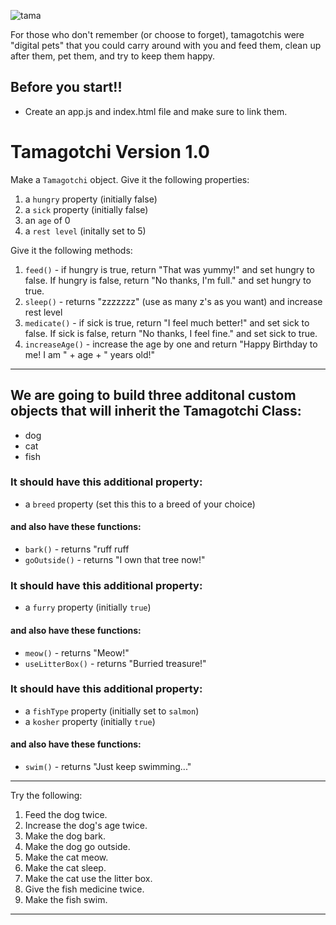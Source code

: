 ![tama](https://user-images.githubusercontent.com/6153182/33615434-2359d308-d9a8-11e7-9ac8-492bbfacd749.jpg)


For those who don't remember (or choose to forget), tamagotchis were "digital pets" that you could carry around with you and feed them, clean up after them, pet them, and try to keep them happy.

## Before you start!!

- Create an app.js and index.html file and make sure to link them. 

# Tamagotchi Version 1.0

Make a ```Tamagotchi``` object. Give it the following properties:  
1. a `hungry` property (initially false)  
2. a `sick` property (initially false)  
3. an `age` of 0  
4. a `rest level` (initally set to 5)

Give it the following methods:</br>

1. ```feed()``` - if hungry is true, return "That was yummy!" and set hungry to false.  If hungry is false, return "No thanks, I'm full." and set hungry to true.  
2. ```sleep()``` - returns "zzzzzzz" (use as many z's as you want) and increase rest level
3. ```medicate()``` - if sick is true, return "I feel much better!" and set sick to false.  If sick is false, return "No thanks, I feel fine." and set sick to true.
4. ```increaseAge()``` - increase the age by one and return "Happy Birthday to me! I am " + age + " years old!"

---

## We are going to build three additonal custom objects that will inherit the Tamagotchi Class:
- dog
- cat
- fish


### It should have this additional property:
-  a `breed` property (set this this to a breed of your choice)  

#### and also have these functions:
-  ```bark()``` - returns "ruff ruff  
-  ```goOutside()``` - returns "I own that tree now!"  


### It should have this additional property:
-  a `furry` property (initially `true`)  

#### and also have these functions:
-  ```meow()``` - returns "Meow!"  
-  ```useLitterBox()``` - returns "Burried treasure!"  

### It should have this additional property:
-  a `fishType` property (initially set to `salmon`)  
-  a `kosher` property (initially `true`)  

#### and also have these functions:
-  ```swim()``` - returns "Just keep swimming..."  

---

Try the following:  
1. Feed the dog twice.  
2. Increase the dog's age twice.  
3. Make the dog bark.  
4. Make the dog go outside.  
5. Make the cat meow.  
6. Make the cat sleep.  
7. Make the cat use the litter box.  
8. Give the fish medicine twice.  
9. Make the fish swim.
---
